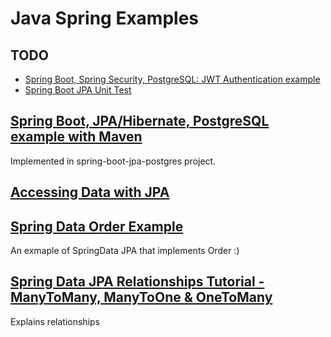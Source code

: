 # Java Spring Examples

## TODO

* [Spring Boot, Spring Security, PostgreSQL: JWT Authentication example](https://bezkoder.com/spring-boot-security-postgresql-jwt-authentication/)
* [Spring Boot JPA Unit Test](https://bezkoder.com/spring-boot-unit-test-jpa-repo-datajpatest/)

## [Spring Boot, JPA/Hibernate, PostgreSQL example with Maven](https://bezkoder.com/spring-boot-postgresql-example/)

Implemented in spring-boot-jpa-postgres project.

## [Accessing Data with JPA](https://spring.io/guides/gs/accessing-data-jpa/)

## [Spring Data Order Example](https://github.com/spring-projects/spring-data-book)

An exmaple of SpringData JPA that implements Order :)

## [Spring Data JPA Relationships Tutorial - ManyToMany, ManyToOne & OneToMany](https://www.youtube.com/watch?v=f5bdUjEIbrg&ab_channel=KrisFoster)

Explains relationships
